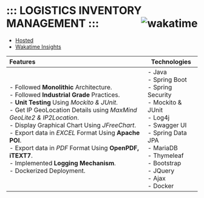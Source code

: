# ::: LOGISTICS INVENTORY MANAGEMENT ::: <img align="right" src="https://wakatime.com/badge/user/3c1dc126-af1b-434f-a59f-8cb202e218eb/project/b559fae5-f40d-4b06-99ce-731ee050f7ea.svg" alt="wakatime"/>

- [Hosted](https://ishopee.onrender.com/)
- [Wakatime Insights](https://wakatime.com/@Er_Jrsingh/projects/mudzizdyvb)

| Features                                                                                                                                                                                                                                                                                                                                                                                                                                                                | Technologies                                                                                                                                                                                                               |
|:------------------------------------------------------------------------------------------------------------------------------------------------------------------------------------------------------------------------------------------------------------------------------------------------------------------------------------------------------------------------------------------------------------------------------------------------------------------------|----------------------------------------------------------------------------------------------------------------------------------------------------------------------------------------------------------------------------|
| - Followed **Monolithic** Architecture. <br> - Followed **Industrial Grade** Practices.  <br> - **Unit Testing** Using _Mockito & JUnit_. <br> - Get IP GeoLocation Details using _MaxMind GeoLite2 & IP2Location_. <br> - Display Graphical Chart Using _JFreeChart_.   <br>- Export data in _EXCEL_ Format Using **Apache POI**.<br>- Export data in _PDF_ Format Using **OpenPDF, iTEXT7**. <br> - Implemented **Logging Mechanism**.   <br>- Dockerized Deployment. | - Java <br> - Spring Boot   <br>  - Spring Security <br>  - Mockito & JUnit <br> - Log4j <br> - Swagger UI <br> - Spring Data JPA <br> - MariaDB <br> - Thymeleaf <br> - Bootstrap <br> - JQuery <br> - Ajax <br> - Docker |
